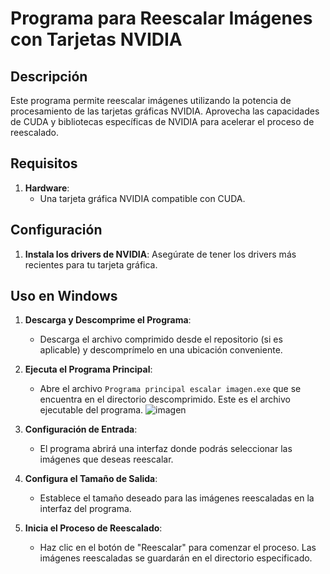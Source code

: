 # Programa para Reescalar Imágenes con Tarjetas NVIDIA

## Descripción

Este programa permite reescalar imágenes utilizando la potencia de procesamiento de las tarjetas gráficas NVIDIA. Aprovecha las capacidades de CUDA y bibliotecas específicas de NVIDIA para acelerar el proceso de reescalado.

## Requisitos

1. **Hardware**:
   - Una tarjeta gráfica NVIDIA compatible con CUDA.


## Configuración

1. **Instala los drivers de NVIDIA**: Asegúrate de tener los drivers más recientes para tu tarjeta gráfica.


## Uso en Windows

1. **Descarga y Descomprime el Programa**:
   - Descarga el archivo comprimido desde el repositorio (si es aplicable) y descomprímelo en una ubicación conveniente.

2. **Ejecuta el Programa Principal**:
   - Abre el archivo `Programa principal escalar imagen.exe` que se encuentra en el directorio descomprimido. Este es el archivo ejecutable del programa.
   ![imagen](https://github.com/user-attachments/assets/d6874320-0d66-45a5-ab73-1287318bd09b)

4. **Configuración de Entrada**:
   - El programa abrirá una interfaz donde podrás seleccionar las imágenes que deseas reescalar.

5. **Configura el Tamaño de Salida**:
   - Establece el tamaño deseado para las imágenes reescaladas en la interfaz del programa.

6. **Inicia el Proceso de Reescalado**:
   - Haz clic en el botón de "Reescalar" para comenzar el proceso. Las imágenes reescaladas se guardarán en el directorio especificado.

